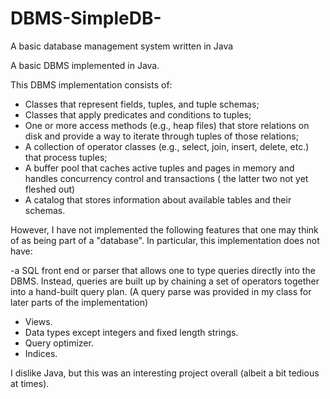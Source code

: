 # DBMS-SimpleDB-
A basic database management system written in Java

A basic DBMS implemented in Java. 

This DBMS implementation consists of:

   - Classes that represent fields, tuples, and tuple schemas;
   - Classes that apply predicates and conditions to tuples;
   - One or more access methods (e.g., heap files) that store relations on disk and provide a way to iterate through tuples of those relations;
   - A collection of operator classes (e.g., select, join, insert, delete, etc.) that process tuples;
   - A buffer pool that caches active tuples and pages in memory and handles concurrency control and transactions ( the latter two not yet fleshed out)
   - A catalog that stores information about available tables and their schemas.

However, I have not implemented the following features that one may think of as being part of a "database". In particular, this implementation does not have:

   -a SQL front end or parser that allows one to type queries directly into the DBMS. Instead, queries are built up by chaining a set of operators together into a hand-built query plan. (A query parse was provided in my class for later parts of the implementation)
   - Views.
   - Data types except integers and fixed length strings.
   - Query optimizer.
   - Indices.

I dislike Java, but this was an interesting project overall (albeit a bit tedious at times).


